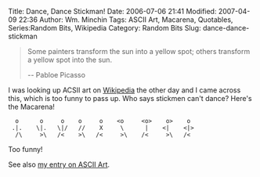 Title: Dance, Dance Stickman!
Date: 2006-07-06 21:41
Modified: 2007-04-09 22:36
Author: Wm. Minchin
Tags: ASCII Art, Macarena, Quotables, Series:Random Bits, Wikipedia
Category: Random Bits
Slug: dance-dance-stickman

> Some painters transform the sun into a yellow spot; others transform a
> yellow spot into the sun.
>
> -- Pabloe Picasso

I was looking up ACSII art on
[Wikipedia](http://en.wikipedia.org/wiki/Ascii_art) the other day and I
came across this, which is too funny to pass up. Who says stickmen can't
dance? Here's the Macarena!

```text
  o      o     o    o     o    <o     <o>    o>    o
 .|.    \|.   \|/   //    X     \      |    <|    <|>
  /\     >\   /<    >\   /<     >\    /<     >\   /<
```

Too funny!

<!-- read more -->

See also [my entry on ASCII Art]({filename}20060601-ascii-art.md).
